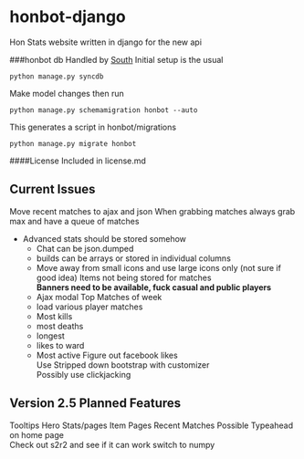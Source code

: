 honbot-django
=============
Hon Stats website written in django for the new api

###honbot db
Handled by [South](http://south.aeracode.org/)
Initial setup is the usual  

    python manage.py syncdb

Make model changes then run  

    python manage.py schemamigration honbot --auto

This generates a script in honbot/migrations  

    python manage.py migrate honbot 

####License
Included in license.md

Current Issues
-------
Move recent matches to ajax and json
When grabbing matches always grab max and have a queue of matches
* Advanced stats should be stored somehow  
    * Chat can be json.dumped
    * builds can be arrays or stored in individual columns
    * Move away from small icons and use large icons only (not sure if good idea)
Items not being stored for matches  
__Banners need to be available, fuck casual and public players__  
    * Ajax modal
Top Matches of week  
    * load various player matches
    * Most kills
    * most deaths
    * longest
    * likes to ward
    * Most active
Figure out facebook likes  
Use Stripped down bootstrap with customizer  
Possibly use clickjacking

Version 2.5 Planned Features
---------------------------
Tooltips
Hero Stats/pages
Item Pages
Recent Matches
Possible Typeahead on home page  
Check out s2r2 and see if it can work
switch to numpy
